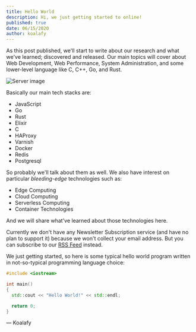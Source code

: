 ```yaml
---
title: Hello World
description: Hi, we just getting started to online!
published: true
date: 06/15/2020
author: koalafy
---
```


As this post published, we'll start to write about our research and what we've learned; discovered and released. Our main topics
will cover about Web Development, Web Performance, System Administration, and some lower-level language
like C, C++, Go, and Rust.

![Server image](https://s3.edgyfn.app/koalafy/blog/img/server.jpg)

Basically our main tech stacks are:

- JavaScript
- Go
- Rust
- Elixir
- C
- HAProxy
- Varnish
- Docker
- Redis
- Postgresql

So probably we'll talk about them as well. We also have interest on particular _bleeding-edge_
technologies such as:

- Edge Computing
- Cloud Computing
- Serverless Computing
- Container Technologies

And we will share what've learned about those technologies here.

Currently we don't have any Newsletter Subscription service (and have no plan to support it)
because we won't collect your email address. But you can subscribe to our [RSS Feed](/blog/rss)
instead.

We just getting started, so here is some typical hello world program written in
not-so-typical programming language choice:

```cpp
#include <iostream>

int main()
{
  std::cout << "Hello World!" << std::endl;

  return 0;
}
```

— Koalafy
